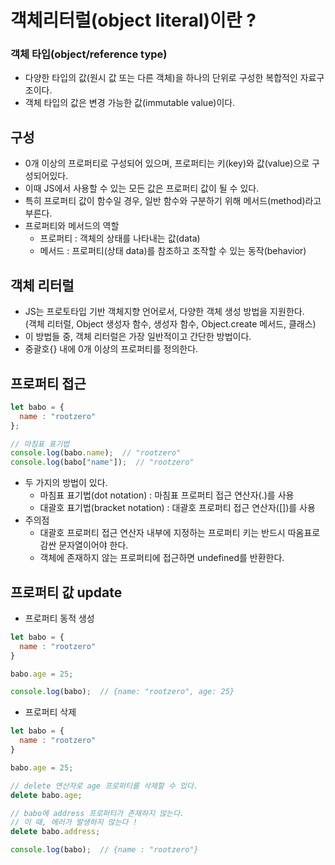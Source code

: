 # 객체리터럴(object literal)이란 ?


### 객체 타입(object/reference type)
- 다양한 타입의 값(원시 값 또는 다른 객체)을 하나의 단위로 구성한 복합적인 자료구조이다.
- 객체 타입의 값은 변경 가능한 값(immutable value)이다.

## 구성
- 0개 이상의 프로퍼티로 구성되어 있으며, 프로퍼티는 키(key)와 값(value)으로 구성되어있다.
- 이때 JS에서 사용할 수 있는 모든 값은 프로퍼티 값이 될 수 있다.
- 특히 프로퍼티 값이 함수일 경우, 일반 함수와 구분하기 위해 메서드(method)라고 부른다.
- 프로퍼티와 메서드의 역할
    - 프로퍼티 : 객체의 상태를 나타내는 값(data)
    - 메서드 : 프로퍼티(상태 data)를 참조하고 조작할 수 있는 동작(behavior)

## 객체 리터럴
- JS는 프로토타입 기반 객체지향 언어로서, 다양한 객체 생성 방법을 지원한다.<br>(객체 리터럴, Object 생성자 함수, 생성자 함수, Object.create 메서드, 클래스)
- 이 방법들 중, 객체 리터럴은 가장 일반적이고 간단한 방법이다.
- 중괄호{} 내에 0개 이상의 프로퍼티를 정의한다.

## 프로퍼티 접근

```javascript
let babo = {
  name : "rootzero"
};

// 마침표 표기법
console.log(babo.name);  // "rootzero"
console.log(babo["name"]);  // "rootzero"
```
- 두 가지의 방법이 있다.
    - 마침표 표기법(dot notation) : 마침표 프로퍼티 접근 연산자(.)를 사용
    - 대괄호 표기법(bracket notation) : 대괄호 프로퍼티 접근 연산자([])를 사용
- 주의점
    - 대괄호 프로퍼티 접근 연산자 내부에 지정하는 프로퍼티 키는 반드시 따옴표로 감싼 문자열이어야 한다.
    - 객체에 존재하지 않는 프로퍼티에 접근하면 undefined를 반환한다.


## 프로퍼티 값 update
- 프로퍼티 동적 생성
```javascript
let babo = {
  name : "rootzero"
}

babo.age = 25;

console.log(babo);  // {name: "rootzero", age: 25}
```

- 프로퍼티 삭제
```javascript
let babo = {
  name : "rootzero"
}

babo.age = 25;

// delete 연산자로 age 프로퍼티를 삭제할 수 있다.
delete babo.age;

// babo에 address 프로퍼티가 존재하지 않는다.
// 이 때, 에러가 발생하지 않는다 !
delete babo.address; 

console.log(babo);  // {name : "rootzero"}
```
